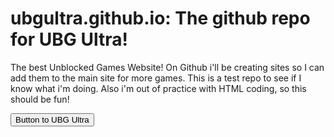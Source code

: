 # ubgultra.github.io: The github repo for UBG Ultra!
The best Unblocked Games Website! On Github i'll be creating sites so I can add them to the main site for more games. This is a test repo to see if I know what i'm doing.
Also i'm out of practice with HTML coding, so this should be fun!

<html>
<a href='https://www.sites.google.com/view/unblockedgamingfree'><button>Button to UBG Ultra</button></a>
</html>
